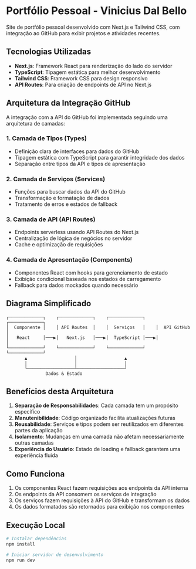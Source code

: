 # Portfólio Pessoal - Vinicius Dal Bello

Site de portfólio pessoal desenvolvido com Next.js e Tailwind CSS, com integração ao GitHub para exibir projetos e atividades recentes.

## Tecnologias Utilizadas

- **Next.js**: Framework React para renderização do lado do servidor
- **TypeScript**: Tipagem estática para melhor desenvolvimento
- **Tailwind CSS**: Framework CSS para design responsivo
- **API Routes**: Para criação de endpoints de API no Next.js

## Arquitetura da Integração GitHub

A integração com a API do GitHub foi implementada seguindo uma arquitetura de camadas:

### 1. Camada de Tipos (Types)
- Definição clara de interfaces para dados do GitHub
- Tipagem estática com TypeScript para garantir integridade dos dados
- Separação entre tipos da API e tipos de apresentação

### 2. Camada de Serviços (Services)
- Funções para buscar dados da API do GitHub
- Transformação e formatação de dados
- Tratamento de erros e estados de fallback

### 3. Camada de API (API Routes)
- Endpoints serverless usando API Routes do Next.js
- Centralização de lógica de negócios no servidor
- Cache e optimização de requisições

### 4. Camada de Apresentação (Components)
- Componentes React com hooks para gerenciamento de estado
- Exibição condicional baseada nos estados de carregamento
- Fallback para dados mockados quando necessário

## Diagrama Simplificado

```
┌─────────────┐    ┌─────────────┐    ┌─────────────┐    ┌─────────────┐
│  Componente │    │ API Routes  │    │  Serviços   │    │  API GitHub │
│   React     │───▶│   Next.js   │───▶│  TypeScript │───▶│             │
└─────────────┘    └─────────────┘    └─────────────┘    └─────────────┘
       ▲                  │                  ▲
       │                  │                  │
       └──────────────────┴──────────────────┘
               Dados & Estado

```

## Benefícios desta Arquitetura

1. **Separação de Responsabilidades**: Cada camada tem um propósito específico
2. **Manutenibilidade**: Código organizado facilita atualizações futuras
3. **Reusabilidade**: Serviços e tipos podem ser reutilizados em diferentes partes da aplicação
4. **Isolamento**: Mudanças em uma camada não afetam necessariamente outras camadas
5. **Experiência do Usuário**: Estado de loading e fallback garantem uma experiência fluida

## Como Funciona

1. Os componentes React fazem requisições aos endpoints da API interna
2. Os endpoints da API consomem os serviços de integração
3. Os serviços fazem requisições à API do GitHub e transformam os dados
4. Os dados formatados são retornados para exibição nos componentes

## Execução Local

```bash
# Instalar dependências
npm install

# Iniciar servidor de desenvolvimento
npm run dev
```